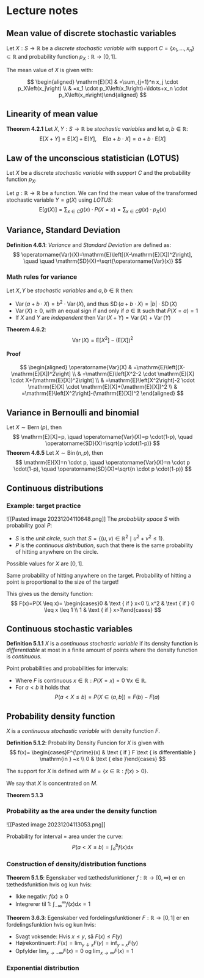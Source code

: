 # Lecture notes

## Mean value of discrete stochastic variables
Let $X: S \rightarrow \mathbb{R}$ be a *discrete stochastic variable* with support $C=\left\{x_1, \ldots, x_n\right\} \subset \mathbb{R}$ and probability function $p_X: \mathbb{R} \rightarrow[0,1]$.

The mean value of $X$ is given with:
	
$$
\begin{aligned} \mathrm{E}[X] & =\sum_{j=1}^n x_j \cdot p_X\left(x_j\right) \\ & =x_1 \cdot p_X\left(x_1\right)+\ldots+x_n \cdot p_X\left(x_n\right)\end{aligned}
$$

## Linearity of mean value
**Theorem 4.2.1**
Let $X, Y: S \rightarrow \mathbb{R}$ be *stochastic variables* and let $a, b \in \mathbb{R}$:
$$
\mathrm{E}[X+Y]=\mathrm{E}[X]+\mathrm{E}[Y], \quad \mathrm{E}[a+b \cdot X]=a+b \cdot \mathrm{E}[X]
$$

## Law of the unconscious statistician (LOTUS)

Let $X$ be a discrete *stochastic variable* with *support* $C$ and the probability function $p_X$.

Let $g:\mathbb{R} \rightarrow \mathbb{R}$ be a function. We can find the mean value of the transformed stochastic variable $Y=g(X)$ using *LOTUS*:
$$
\mathrm{E}[g(X)]=\sum_{x \in C} g(x) \cdot P(X=x)=\sum_{x \in C} g(x) \cdot p_X(x)
$$
## Variance, Standard Deviation
**Definition 4.6.1**: *Variance* and *Standard Deviation* are defined as:
$$
\operatorname{Var}(X)=\mathrm{E}\left[(X-\mathrm{E}[X])^2\right], \quad \quad \mathrm{SD}(X)=\sqrt{\operatorname{Var}(x)}
$$
### Math rules for variance

Let $X, Y$ be *stochastic variables* and $a, b \in \mathbb{R}$ then:

- $\operatorname{Var}(a+b \cdot X)=b^2 \cdot \operatorname{Var}(X)$, and thus $\operatorname{SD}(a+b \cdot X)=|b| \cdot \operatorname{SD}(X)$
- $\operatorname{Var}(X) \geq 0$, with an equal sign if and only if $a \in \mathbb{R}$ such that $P(X=a)=1$
- If $X$ and $Y$ are *independent* then $\operatorname{Var}(X+Y)=\operatorname{Var}(X)+\operatorname{Var}(Y)$


**Theorem 4.6.2**:
$$
\operatorname{Var}(X)=\mathrm{E}\left[X^2\right]-(\mathrm{E}[X])^2
$$
#### Proof
$$
\begin{aligned}
\operatorname{Var}(X) & =\mathrm{E}\left[(X-\mathrm{E}[X])^2\right] \\
& =\mathrm{E}\left[X^2-2 \cdot \mathrm{E}[X] \cdot X+(\mathrm{E}[X])^2\right] \\
& =\mathrm{E}\left[X^2\right]-2 \cdot \mathrm{E}[X] \cdot \mathrm{E}[X]+(\mathrm{E}[X])^2 \\
& =\mathrm{E}\left[X^2\right]-(\mathrm{E}[X])^2
\end{aligned}
$$


## Variance in Bernoulli and binomial
Let $X \sim \operatorname{Bern}(p)$, then
$$
\mathrm{E}[X]=p, \quad \operatorname{Var}(X)=p \cdot(1-p), \quad \operatorname{SD}(X)=\sqrt{p \cdot(1-p)}
$$
**Theorem 4.6.5**
Let $X \sim \operatorname{Bin}(n, p)$, then
$$
\mathrm{E}[X]=n \cdot p, \quad \operatorname{Var}(X)=n \cdot p \cdot(1-p), \quad \operatorname{SD}(X)=\sqrt{n \cdot p \cdot(1-p)}
$$
## Continuous distributions
### Example: target practice
![[Pasted image 20231204110648.png]]
The *probability space* $S$ with probability goal $P$:
- $S$ is the *unit circle*, such that $S=\left\{(u, v) \in \mathbb{R}^2 \mid u^2+v^2 \leq 1\right\}$.
- $P$ is the *continuous distribution*, such that there is the same probability of hitting anywhere on the circle.

Possible values for $X$ are $[0,1]$.

Same probability of hitting anywhere on the target. Probability of hitting a point is proportional to the size of the target!

This gives us the density function:
$$
F(x)=P(X \leq x)= \begin{cases}0 & \text { if } x<0 \\ x^2 & \text { if } 0 \leq x \leq 1 \\ 1 & \text { if } x>1\end{cases}
$$

## Continuous stochastic variables
**Definition 5.1.1** $X$ is a *continuous stochastic variable* if its density function is *differentiable* at most in a finite amount of points where the density function is *continuous*.

Point probabilities and probabilities for intervals:
- Where $F$ is continuous $x \in \mathbb{R}: P(X=x)=0~\forall x \in \mathbb{R}$.
- For $a<b$ it holds that
$$
P(a<X \leq b)=P(X \in(a, b])=F(b)-F(a)
$$

## Probability density function
$X$ is a *continuous stochastic variable* with density function $F$.

**Definition 5.1.2**: Probability Density Funcion for $X$ is given with
$$
f(x)= \begin{cases}F^{\prime}(x) & \text { if } F \text { is differentiable } \mathrm{in } ~x \\ 0 & \text { else }\end{cases}
$$

The support for $X$ is defined with $M=\{x \in \mathbb{R}: f(x)>0\}$.

We say that $X$ is concentrated on $M$.


**Theorem 5.1.3**

### Probability as the area under the density function
![[Pasted image 20231204113053.png]]


Probability for interval $=$ area under the curve:
$$
P(a<X \leq b)=\int_a^b f(x) \mathrm{d} x
$$

### Construction of density/distribution functions


**Theorem 5.1.5**: Egenskaber ved tæthedsfunktioner $f: \mathbb{R} \rightarrow[0, \infty)$ er en tæthedsfunktion hvis og kun hvis:
- Ikke negativ: $f(x) \geq 0$
- Integrerer til 1: $\int_{-\infty}^{\infty} f(x) \mathrm{d} x=1$

**Theorem 3.6.3**: Egenskaber ved fordelingsfunktioner
$F: \mathbb{R} \rightarrow[0,1]$ er en fordelingsfunktion hvis og kun hvis:
- Svagt voksende: Hvis $x \leq y$, så $F(x) \leq F(y)$
- Højrekontinuert: $F(x)=\lim _{y \downarrow x} F(y)=\inf _{y>x} F(y)$
- Opfylder $\lim _{x \rightarrow-\infty} F(x)=0$ og $\lim _{x \rightarrow \infty} F(x)=1$

### Exponential distribution